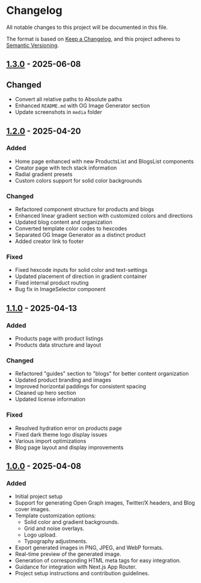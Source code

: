 # Changelog

All notable changes to this project will be documented in this file.

The format is based on [Keep a Changelog](https://keepachangelog.com/en/1.0.0/),
and this project adheres to [Semantic Versioning](https://semver.org/spec/v2.0.0.html).

## [1.3.0] - 2025-06-08

## Changed

- Convert all relative paths to Absolute paths
- Enhanced `README.md` with OG Image Generator section
- Update screenshots in `media` folder

## [1.2.0] - 2025-04-20

### Added

- Home page enhanced with new ProductsList and BlogsList components
- Creator page with tech stack information
- Radial gradient presets
- Custom colors support for solid color backgrounds

### Changed

- Refactored component structure for products and blogs
- Enhanced linear gradient section with customized colors and directions
- Updated blog content and organization
- Converted template color codes to hexcodes
- Separated OG Image Generator as a distinct product
- Added creator link to footer

### Fixed

- Fixed hexcode inputs for solid color and text-settings
- Updated placement of direction in gradient container
- Fixed internal product routing
- Bug fix in ImageSelector component

## [1.1.0] - 2025-04-13

### Added

- Products page with product listings
- Products data structure and layout

### Changed

- Refactored "guides" section to "blogs" for better content organization
- Updated product branding and images
- Improved horizontal paddings for consistent spacing
- Cleaned up hero section
- Updated license information

### Fixed

- Resolved hydration error on products page
- Fixed dark theme logo display issues
- Various import optimizations
- Blog page layout and display improvements

## [1.0.0] - 2025-04-08

### Added

- Initial project setup
- Support for generating Open Graph images, Twitter/X headers, and Blog cover images.
- Template customization options:
  - Solid color and gradient backgrounds.
  - Grid and noise overlays.
  - Logo upload.
  - Typography adjustments.
- Export generated images in PNG, JPEG, and WebP formats.
- Real-time preview of the generated image.
- Generation of corresponding HTML meta tags for easy integration.
- Guidance for integration with Next.js App Router.
- Project setup instructions and contribution guidelines.

[1.3.0]: https://github.com/ysskrishna/ilabs/compare/v1.2.0...v1.3.0
[1.2.0]: https://github.com/ysskrishna/ilabs/compare/v1.1.0...v1.2.0
[1.1.0]: https://github.com/ysskrishna/ilabs/compare/v1.0.0...v1.1.0
[1.0.0]: https://github.com/ysskrishna/ilabs/releases/tag/v1.0.0
